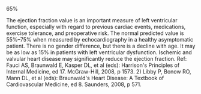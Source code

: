 65%

The ejection fraction value is an important measure of left ventricular function, especially with regard to previous cardiac events, medications, exercise tolerance, and preoperative risk. The normal predicted value is 55%–75% when measured by echocardiography in a healthy asymptomatic patient. There is no gender difference, but there is a decline with age. It may be as low as 15% in patients with left ventricular dysfunction. Ischemic and valvular heart disease may significantly reduce the ejection fraction.
Ref: Fauci AS, Braunwald E, Kasper DL, et al (eds): Harrison's Principles of Internal Medicine, ed 17. McGraw-Hill, 2008, p 1573. 2) Libby P, Bonow RO, Mann DL, et al (eds): Braunwald's Heart Disease: A Textbook of Cardiovascular Medicine, ed 8. Saunders, 2008, p 571.